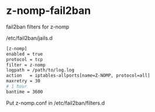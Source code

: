 # z-nomp-fail2ban
fail2ban filters for z-nomp

/etc/fail2ban/jails.d

```sh
[z-nomp]
enabled = true
protocol = tcp
filter = z-nomp
logpath = /path/to/log.log
action   = iptables-allports[name=Z-NOMP, protocol=all] 
maxretry = 30
# 1 hour
bantime = 3600
```

Put z-nomp.conf in /etc/fail2ban/filters.d
